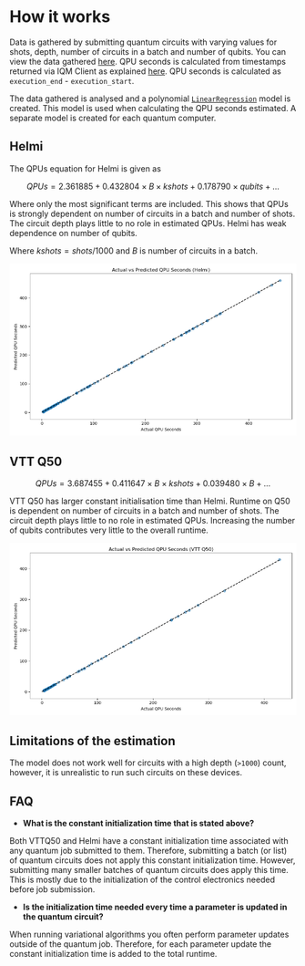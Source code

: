 # How it works


Data is gathered by submitting quantum circuits with varying values for shots, depth, number of circuits in a batch and number of qubits. You can view the data gathered [here](). QPU seconds is calculated from timestamps returned via IQM Client as explained [here](https://docs.meetiqm.com/iqm-client/integration_guide.html#job-phases-and-related-timestamps). QPU seconds is calculated as `execution_end` - `execution_start`. 

The data gathered is analysed and a polynomial [`LinearRegression`](https://scikit-learn.org/stable/modules/generated/sklearn.linear_model.LinearRegression.html) model is created. This model is used when calculating the QPU seconds estimated. A separate model is created for each quantum computer. 

## Helmi

The QPUs equation for Helmi is given as

$$QPUs = 2.361885 + 0.432804 \times B \times kshots + 0.178790 \times qubits + ...$$

Where only the most significant terms are included. This shows that QPUs is strongly dependent on number of circuits in a batch and number of shots. The circuit depth plays little to no role in estimated QPUs. Helmi has weak dependence on number of qubits. 

Where $kshots = shots/1000$ and $B$ is number of circuits in a batch. 

![image](./actual_vs_predicted-helmi.png)

## VTT Q50

$$QPUs = 3.687455 + 0.411647 \times B \times kshots + 0.039480 \times B + ...$$

VTT Q50 has larger constant initialisation time than Helmi. Runtime on Q50 is dependent on number of circuits in a batch and number of shots. The circuit depth plays little to no role in estimated QPUs. Increasing the number of qubits contributes very little to the overall runtime. 

![image](./actual_vs_predicted-vtt-q50.png)

## Limitations of the estimation 

The model does not work well for circuits with a high depth (`>1000`) count, however, it is unrealistic to run such circuits on these devices. 

## FAQ

- **What is the constant initialization time that is stated above?**

Both VTTQ50 and Helmi have a constant initialization time associated with any quantum job submitted to them. Therefore, submitting a batch (or list) of quantum circuits does not apply this constant initialization time. However, submitting many smaller batches of quantum circuits does apply this time. This is mostly due to the initialization of the control electronics needed before job submission. 

- **Is the initialization time needed every time a parameter is updated in the quantum circuit?**

When running variational algorithms you often perform parameter updates outside of the quantum job. Therefore, for each parameter update the constant initialization time is added to the total runtime. 

